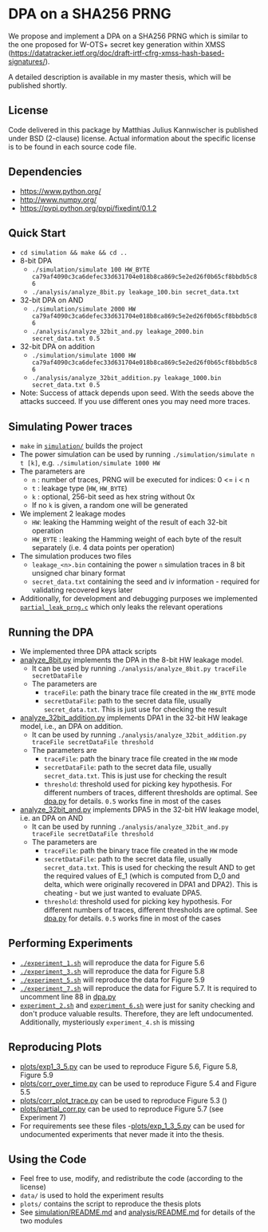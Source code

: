 # DPA on a SHA256 PRNG
We propose and implement a DPA on a SHA256 PRNG which is similar to the one proposed for W-OTS+ secret key generation within XMSS (https://datatracker.ietf.org/doc/draft-irtf-cfrg-xmss-hash-based-signatures/).

A detailed description is available in my master thesis, which will be published shortly.

## License
Code delivered in this package by Matthias Julius Kannwischer is published under BSD (2-clause) license. Actual information about the specific license is to be found in each source code file.

## Dependencies
 - https://www.python.org/
 - http://www.numpy.org/
 - https://pypi.python.org/pypi/fixedint/0.1.2

## Quick Start
 - `cd simulation && make && cd ..`
 - 8-bit DPA
    - `./simulation/simulate 100 HW_BYTE ca79af4090c3ca6defec33d631704e018b8ca869c5e2ed26f0b65cf8bbdb5c86`
    - `./analysis/analyze_8bit.py leakage_100.bin secret_data.txt`
 - 32-bit DPA on AND
    - `./simulation/simulate 2000 HW ca79af4090c3ca6defec33d631704e018b8ca869c5e2ed26f0b65cf8bbdb5c86`
    - `./analysis/analyze_32bit_and.py leakage_2000.bin secret_data.txt 0.5`
 - 32-bit DPA on addition
    - `./simulation/simulate 1000 HW ca79af4090c3ca6defec33d631704e018b8ca869c5e2ed26f0b65cf8bbdb5c86`
    - `./analysis/analyze_32bit_addition.py leakage_1000.bin secret_data.txt 0.5`
 - Note: Success of attack depends upon seed. With the seeds above the attacks succeed. If you use different ones you may need more traces.
## Simulating Power traces
- `make` in [`simulation/`](simulation/) builds the project
- The power simulation can be used by running `./simulation/simulate n t [k]`, e.g. `./simulation/simulate 1000 HW`
- The parameters are
  - `n` : number of traces, PRNG will be executed for indices: 0 <= i < n
  - `t` : leakage type (`HW`, `HW_BYTE`)
  - `k` : optional, 256-bit seed as hex string without 0x
  - If no `k` is given, a random one will be generated
- We implement 2 leakage modes
    - `HW`: leaking the Hamming weight of the result of each 32-bit operation
    - `HW_BYTE` : leaking the Hamming weight of each byte of the result separately (i.e. 4 data points per operation)
- The simulation produces two files
  - `leakage_<n>.bin` containing the power `n` simulation traces in 8 bit unsigned char binary format
  - `secret_data.txt` containing the seed and iv information - required for validating recovered keys later
- Additionally, for development and debugging purposes we implemented [`partial_leak_prng.c`](simulation/partial_leak_prng.c) which only leaks the relevant operations

## Running the DPA
 - We implemented three DPA attack scripts
 - [analyze_8bit.py](analysis/analyze_8bit.py) implements the DPA in the 8-bit HW leakage model.
    - It can be used by running `./analysis/analyze_8bit.py traceFile secretDataFile`
    - The parameters are
      - `traceFile`: path the binary trace file created in the `HW_BYTE` mode
      - `secretDataFile`: path to the secret data file, usually `secret_data.txt`. This is just use for checking the result
  - [analyze_32bit_addition.py](analysis/analyze_32bit_addition.py) implements DPA1 in the 32-bit HW leakage model, i.e., an DPA on addition.
    - It can be used by running `./analysis/analyze_32bit_addition.py traceFile secretDataFile threshold`
    - The parameters are
      - `traceFile`: path the binary trace file created in the `HW` mode
      - `secretDataFile`: path to the secret data file, usually `secret_data.txt`. This is just use for checking the result
      - `threshold`: threshold used for picking key hypothesis. For different numbers of traces, different thresholds are optimal. See [dpa.py](analysis/dpa.py) for details. `0.5` works fine in most of the cases
  - [analyze_32bit_and.py](analysis/analyze_32bit_addition.py) implements DPA5 in the 32-bit HW leakage model, i.e. an DPA on AND
    - It can be used by running `./analysis/analyze_32bit_and.py traceFile secretDataFile threshold`
    - The parameters are
      - `traceFile`: path the binary trace file created in the `HW` mode
      - `secretDataFile`: path to the secret data file, usually `secret_data.txt`. This is used for checking the result AND to get the required values of E_1 (which is computed from D_0 and delta, which were originally recovered in DPA1 and DPA2). This is cheating - but we just wanted to evaluate DPA5.
      - `threshold`: threshold used for picking key hypothesis. For different numbers of traces, different thresholds are optimal. See [dpa.py](analysis/dpa.py) for details. `0.5` works fine in most of the cases

## Performing Experiments
- [`./experiment_1.sh`](experiment_1.sh) will reproduce the data for Figure 5.6
- [`./experiment_3.sh`](experiment_3.sh) will reproduce the data for Figure 5.8
- [`./experiment_5.sh`](experiment_3.sh) will reproduce the data for Figure 5.9
- [`./experiment_7.sh`](experiment_7.sh) will reproduce the data for Figure 5.7. It is required to uncomment line 88 in [dpa.py](analysis/dpa.py)
- [`experiment_2.sh`](other_experiments/experiment_2.sh) and [`experiment_6.sh`](other_experiments/experiment_6.sh) were just for sanity checking and don't produce valuable results. Therefore, they are left undocumented. Additionally, mysteriously `experiment_4.sh` is missing

## Reproducing Plots
- [plots/exp1_3_5.py](plots/exp1_3_5.py) can be used to reproduce Figure 5.6, Figure 5.8, Figure 5.9
- [plots/corr_over_time.py](plots/corr_over_time.py) can be used to reproduce Figure 5.4 and Figure 5.5
- [plots/corr_plot_trace.py](plots/plot_trace.py) can be used to reproduce Figure 5.3 ()
- [plots/partial_corr.py](plots/partial_corr.py) can be used to reproduce Figure 5.7 (see Experiment 7)
- For requirements see these files
-[plots/exp_1_3_5.py](plots/exp_2_6.py) can be used for undocumented experiments that never made it into the thesis.

## Using the Code
- Feel free to use, modify, and redistribute the code (according to the license)
- `data/` is used to hold the experiment results
- `plots/` contains the script to reproduce the thesis plots
- See [simulation/README.md](simulation/README.md) and [analysis/README.md](analysis/README.md) for details of the two modules
